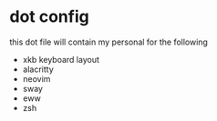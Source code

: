 # dot config
this dot file will contain my personal for the following
- xkb keyboard layout
- alacritty
- neovim
- sway
- eww
- zsh
